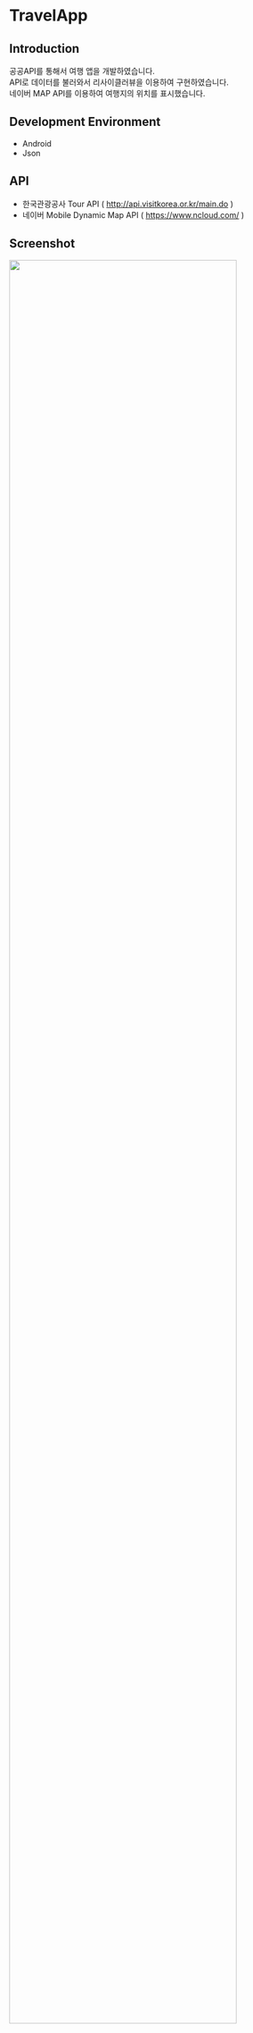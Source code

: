 # TravelApp

## Introduction
공공API를 통해서 여행 앱을 개발하였습니다.<br />
API로 데이터를 불러와서 리사이클러뷰을 이용하여 구현하였습니다.<br />
네이버 MAP API를 이용하여 여행지의 위치를 표시했습니다.

## Development Environment
- Android 
- Json

## API
- 한국관광공사 Tour API ( http://api.visitkorea.or.kr/main.do )
- 네이버 Mobile Dynamic Map API ( https://www.ncloud.com/ )

## Screenshot
<img src="https://user-images.githubusercontent.com/56014943/98143772-dfd0be00-1f0c-11eb-994c-25be263a903c.png" width="90%"></img>
<img src="https://user-images.githubusercontent.com/56014943/98143788-e52e0880-1f0c-11eb-8f04-746b4d4139f4.png" width="90%"></img>
<img src="https://user-images.githubusercontent.com/56014943/98143794-e6f7cc00-1f0c-11eb-9afb-2e089b8e7305.png" width="90%"></img>
<img src="https://user-images.githubusercontent.com/56014943/98143845-f840d880-1f0c-11eb-9ecd-eb08b22e8b86.png" width="90%"></img>



